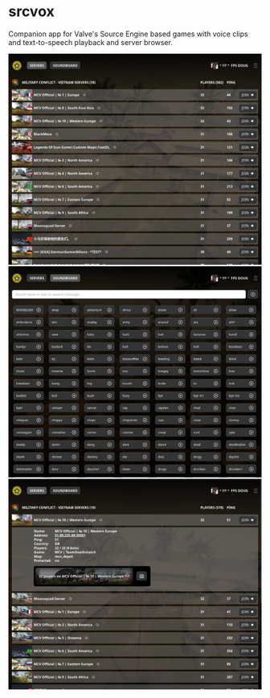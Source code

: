 # srcvox

Companion app for Valve's Source Engine based games with voice clips and text-to-speech playback and server browser.

![ServerList](frontend/src/assets/screenshots/serverlist.jpg)
![Soundboard](frontend/src/assets/screenshots/soundboard.jpg)
![ServerList Expanded](frontend/src/assets/screenshots/serverlist-expanded.jpg)
